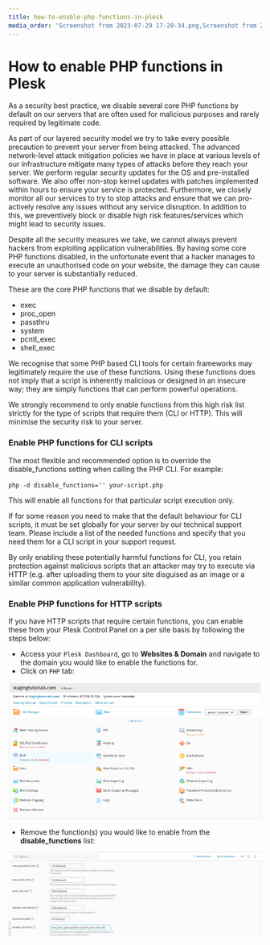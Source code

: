 ```yaml
---
title: how-to-enable-php-functions-in-plesk
media_order: 'Screenshot from 2023-07-29 17-20-34.png,Screenshot from 2023-07-29 17-21-57.png'
---
```


# How to enable PHP functions in Plesk

As a security best practice, we disable several core PHP functions by default on our servers that are often used for malicious purposes and rarely required by legitimate code.

As part of our layered security model we try to take every possible precaution to prevent your server from being attacked. The advanced network-level attack mitigation policies we have in place at various levels of our infrastructure mitigate many types of attacks before they reach your server. We perform regular security updates for the OS and pre-installed software. We also offer non-stop kernel updates with patches implemented within hours to ensure your service is protected. Furthermore, we closely monitor all our services to try to stop attacks and ensure that we can pro-actively resolve any issues without any service disruption. In addition to this, we preventively block or disable high risk features/services which might lead to security issues.

Despite all the security measures we take, we cannot always prevent hackers from exploiting application vulnerabilities. By having some core PHP functions disabled, in the unfortunate event that a hacker manages to execute an unauthorised code on your website, the damage they can cause to your server is substantially reduced.

These are the core PHP functions that we disable by default:

* exec
* proc_open 
* passthru 
* system
* pcntl_exec
* shell_exec 

We recognise that some PHP based CLI tools for certain frameworks may legitimately require the use of these functions. Using these functions does not imply that a script is inherently malicious or designed in an insecure way; they are simply functions that can perform powerful operations.

We strongly recommend to only enable functions from this high risk list strictly for the type of scripts that require them (CLI or HTTP). This will minimise the security risk to your server.

### Enable PHP functions for CLI scripts

The most flexible and recommended option is to override the disable_functions setting when calling the PHP CLI. For example:

`php -d disable_functions='' your-script.php`

This will enable all functions for that particular script execution only.

If for some reason you need to make that the default behaviour for CLI scripts, it must be set globally for your server by our technical support team. Please include a list of the needed functions and specify that you need them for a CLI script in your support request.

By only enabling these potentially harmful functions for CLI, you retain protection against malicious scripts that an attacker may try to execute via HTTP (e.g. after uploading them to your site disguised as an image or a similar common application vulnerability).

### Enable PHP functions for HTTP scripts

If you have HTTP scripts that require certain functions, you can enable these from your Plesk Control Panel on a per site basis by following the steps below:

* Access your `Plesk Dashboard`, go to **Websites & Domain** and navigate to the domain you would like to enable the functions for.
* Click on `PHP` tab:

![Screenshot%20from%202023-07-29%2017-20-34](Screenshot%20from%202023-07-29%2017-20-34.png "Screenshot%20from%202023-07-29%2017-20-34")

* Remove the function(s) you would like to enable from the **disable_functions** list:

![Screenshot%20from%202023-07-29%2017-21-57](Screenshot%20from%202023-07-29%2017-21-57.png "Screenshot%20from%202023-07-29%2017-21-57")
